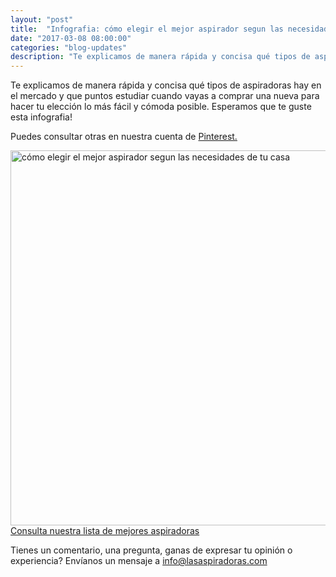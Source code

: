 ```yaml
---
layout: "post"
title:  "Infografia: cómo elegir el mejor aspirador segun las necesidades de tu casa"
date: "2017-03-08 08:00:00"
categories: "blog-updates"
description: "Te explicamos de manera rápida y concisa qué tipos de aspiradoras hay en el mercado y que puntos estudiar cuando vayas a comprar una nueva para hacer tu elección lo más fácil y cómoda posible."
---
```


Te explicamos de manera rápida y concisa qué tipos de aspiradoras hay en el mercado y que puntos estudiar cuando vayas a comprar una nueva para hacer tu elección lo más fácil y cómoda posible. Esperamos que te guste esta infografia!

Puedes consultar otras en nuestra cuenta de <a href="https://es.pinterest.com/lasaspiradoras/"> Pinterest.</a>

<div class="text-center">
<img src="{{ site.url }}/assets/img/varias/infografia-como-elegir-el-mejor-aspirador-segun-necesidades-casa.png" width="600" height="auto" alt="cómo elegir el mejor aspirador segun las necesidades de tu casa">
</div>

<div class="text-center">
  <a class="alert hollow button" href="{{ site.url }}/#inicio"> Consulta nuestra lista de mejores aspiradoras</a>
</div>

Tienes un comentario, una pregunta, ganas de expresar tu opinión o experiencia? Envíanos un mensaje a info@lasaspiradoras.com
